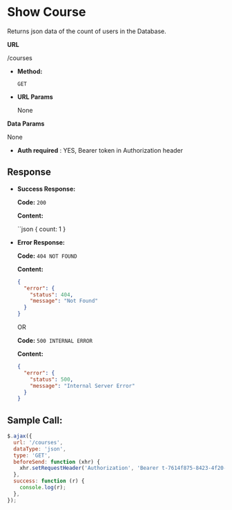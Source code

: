 # Show Course

Returns json data of the count of users in the Database.

**URL**

/courses

- **Method:**

  `GET`

- **URL Params**

  None

**Data Params**

None

- **Auth required** : YES, Bearer token in Authorization header

## Response

- **Success Response:**

  **Code:** `200`

  **Content:**

  ``json
  {
  count: 1
  }

- **Error Response:**

  **Code:** `404 NOT FOUND`

  **Content:**

  ```json
  {
    "error": {
      "status": 404,
      "message": "Not Found"
    }
  }
  ```

  OR

  **Code:** `500 INTERNAL ERROR`

  **Content:**

  ```json
  {
    "error": {
      "status": 500,
      "message": "Internal Server Error"
    }
  }
  ```

## Sample Call:

```javascript
$.ajax({
  url: '/courses',
  dataType: 'json',
  type: 'GET',
  beforeSend: function (xhr) {
    xhr.setRequestHeader('Authorization', 'Bearer t-7614f875-8423-4f20-a674-d7cf3096290e');
  },
  success: function (r) {
    console.log(r);
  },
});
```
